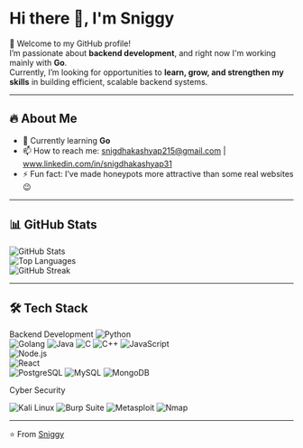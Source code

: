 # Hi there 👋, I'm Sniggy

🌟 Welcome to my GitHub profile!  
I’m passionate about **backend development**, and right now I'm working mainly with **Go**.  
Currently, I’m looking for opportunities to **learn, grow, and strengthen my skills** in building efficient, scalable backend systems.

---

## 🔥 About Me
- 🌱 Currently learning **Go**
- 📫 How to reach me: snigdhakashyap215@gmail.com | www.linkedin.com/in/snigdhakashyap31
- ⚡ Fun fact: I’ve made honeypots more attractive than some real websites 😉

---

## 📊 GitHub Stats
![GitHub Stats](https://github-readme-stats.vercel.app/api?username=snigdhask&show_icons=true&theme=radical)  
![Top Languages](https://github-readme-stats.vercel.app/api/top-langs/?username=snigdhask&layout=compact&theme=radical)  
![GitHub Streak](https://streak-stats.demolab.com?user=snigdhask&theme=radical)

---

## 🛠️ Tech Stack
Backend Development
![Python](https://img.shields.io/badge/-Python-3776AB?logo=python&logoColor=white)  
![Golang](https://img.shields.io/badge/Go-00ADD8?style=for-the-badge&logo=go&logoColor=white)
![Java](https://img.shields.io/badge/Java-007396?style=for-the-badge&logo=java&logoColor=white)
![C](https://img.shields.io/badge/C-00599C?style=for-the-badge&logo=c&logoColor=white)
![C++](https://img.shields.io/badge/C++-00599C?style=for-the-badge&logo=cplusplus&logoColor=white)
![JavaScript](https://img.shields.io/badge/-JavaScript-F7DF1E?logo=javascript&logoColor=black)  
![Node.js](https://img.shields.io/badge/-Node.js-339933?logo=node.js&logoColor=white)  
![React](https://img.shields.io/badge/-React-61DAFB?logo=react&logoColor=black)  
![PostgreSQL](https://img.shields.io/badge/PostgreSQL-316192?style=for-the-badge&logo=postgresql&logoColor=white)
![MySQL](https://img.shields.io/badge/MySQL-4479A1?style=for-the-badge&logo=mysql&logoColor=white)
![MongoDB](https://img.shields.io/badge/MongoDB-4EA94B?style=for-the-badge&logo=mongodb&logoColor=white)

Cyber Security

![Kali Linux](https://img.shields.io/badge/Kali%20Linux-268BEE?style=for-the-badge&logo=kalilinux&logoColor=white)
![Burp Suite](https://img.shields.io/badge/Burp%20Suite-FF6633?style=for-the-badge&logo=burpsuite&logoColor=white)
![Metasploit](https://img.shields.io/badge/Metasploit-000000?style=for-the-badge&logo=metasploit&logoColor=white)
![Nmap](https://img.shields.io/badge/Nmap-00457C?style=for-the-badge&logo=nmap&logoColor=white)

---

⭐️ From [Sniggy](https://github.com/sniggy)


<!--
**snigdhask/snigdhask** is a ✨ _special_ ✨ repository because its `README.md` (this file) appears on your GitHub profile.

Here are some ideas to get you started:

- 🔭 I’m currently working on ...
- 🌱 I’m currently learning ...
- 👯 I’m looking to collaborate on ...
- 🤔 I’m looking for help with ...
- 💬 Ask me about ...
- 📫 How to reach me: ...
- 😄 Pronouns: ...
- ⚡ Fun fact: ...
-->
